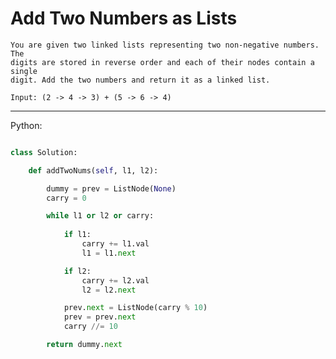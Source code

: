 # Add Two Numbers as Lists

    You are given two linked lists representing two non-negative numbers. The
    digits are stored in reverse order and each of their nodes contain a single
    digit. Add the two numbers and return it as a linked list.

    Input: (2 -> 4 -> 3) + (5 -> 6 -> 4)


---

Python:

```python

class Solution:

    def addTwoNums(self, l1, l2):

        dummy = prev = ListNode(None)
        carry = 0

        while l1 or l2 or carry:
            
            if l1:
                carry += l1.val
                l1 = l1.next

            if l2:
                carry += l2.val
                l2 = l2.next

            prev.next = ListNode(carry % 10)
            prev = prev.next
            carry //= 10

        return dummy.next
```
